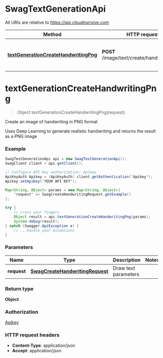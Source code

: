 # SwagTextGenerationApi

All URIs are relative to *https://api.cloudmersive.com*

Method | HTTP request | Description
------------- | ------------- | -------------
[**textGenerationCreateHandwritingPng**](SwagTextGenerationApi.md#textGenerationCreateHandwritingPng) | **POST** /image/text/create/handwriting/png | Create an image of handwriting in PNG format


<a name="textGenerationCreateHandwritingPng"></a>
# **textGenerationCreateHandwritingPng**
> Object textGenerationCreateHandwritingPng(request)

Create an image of handwriting in PNG format

Uses Deep Learning to generate realistic handwriting and returns the result as a PNG image

### Example
```java
SwagTextGenerationApi api = new SwagTextGenerationApi();
SwagClient client = api.getClient();

// Configure API key authorization: Apikey
ApiKeyAuth Apikey = (ApiKeyAuth) client.getAuthentication('Apikey');
Apikey.setApiKey('YOUR API KEY');

Map<String, Object> params = new Map<String, Object>{
    'request' => SwagCreateHandwritingRequest.getExample()
};

try {
    // cross your fingers
    Object result = api.textGenerationCreateHandwritingPng(params);
    System.debug(result);
} catch (Swagger.ApiException e) {
    // ...handle your exceptions
}
```

### Parameters

Name | Type | Description  | Notes
------------- | ------------- | ------------- | -------------
 **request** | [**SwagCreateHandwritingRequest**](SwagCreateHandwritingRequest.md)| Draw text parameters |

### Return type

**Object**

### Authorization

[Apikey](../README.md#Apikey)

### HTTP request headers

 - **Content-Type**: application/json
 - **Accept**: application/json

